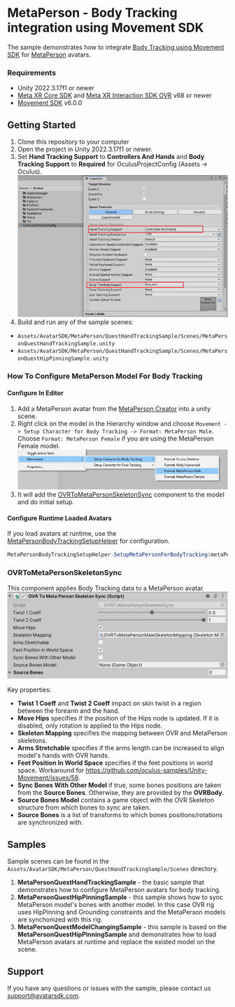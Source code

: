 # MetaPerson - Body Tracking integration using Movement SDK
The sample demonstrates how to integrate [Body Tracking using Movement SDK](https://developer.oculus.com/documentation/unity/move-body-tracking/) for [MetaPerson](https://metaperson.avatarsdk.com/) avatars.

### Requirements
- Unity 2022.3.17f1 or newer
- [Meta XR Core SDK](https://assetstore.unity.com/packages/tools/integration/meta-xr-core-sdk-269169) and [Meta XR Interaction SDK OVR](https://assetstore.unity.com/packages/tools/integration/meta-xr-interaction-sdk-ovr-integration-265014) v68 or newer
- [Movement SDK](https://github.com/oculus-samples/Unity-Movement) v6.0.0

## Getting Started
1. Clone this repository to your computer
2. Open the project in Unity 2022.3.17f1 or newer.
3. Set **Hand Tracking Support** to **Controllers And Hands** and **Body Tracking Support** to **Required** for OculusProjectConfig (Assets -> Oculus).
![Project Config](./Documentation/Images/enable_body_tracking.JPG "Project Config")
4. Build and run any of the sample scenes: 
- `Assets/AvatarSDK/MetaPerson/QuestHandTrackingSample/Scenes/MetaPersonQuestHandTrackingSample.unity`
- `Assets/AvatarSDK/MetaPerson/QuestHandTrackingSample/Scenes/MetaPersonQuestHipPinningSample.unity`

### How To Configure MetaPerson Model For Body Tracking
#### Configure In Editor
1. Add a MetaPerson avatar from the [MetaPerson Creator](https://metaperson.avatarsdk.com/) into a unity scene.
2. Right click on the model in the Hierarchy window and choose `Movement -> Setup Character for Body Tracking -> Format: MetaPerson Male`. Choose `Format: MetaPerson Female` if you are using the MetaPerson Female model.
![Configure MetaPerson Model](./Documentation/Images/setup_model_for_body_tracking.jpg "Configure MetaPerson Model")
3. It will add the [OVRToMetaPersonSkeletonSync](./Assets/AvatarSDK/MetaPerson/QuestHandTrackingSample/Scripts/OVRToMetaPersonSkeletonSync.cs) component to the model and do initial setup.
#### Configure Runtime Loaded Avatars 
If you load avatars at runtime, use the [MetaPersonBodyTrackingSetupHelper](./Assets/AvatarSDK/MetaPerson/QuestHandTrackingSample/Scripts/MetaPersonBodyTrackingSetupHelper.cs) for configuration.
```c#
MetaPersonBodyTrackingSetupHelper.SetupMetaPersonForBodyTracking(metaPersonMaleAvatar, MetaPersonSkeletonType.Male);
```

### OVRToMetaPersonSkeletonSync
This component applies Body Tracking data to a MetaPerson avatar. 
![OVRToMetaPersonSkeletonSync](./Documentation/Images/OVRToMetaPersonSkeletonSync.JPG "OVRToMetaPersonSkeletonSync")

Key properties:
- **Twist 1 Coeff** and **Twist 2 Coeff** impact on skin twist in a region between the forearm and the hand.
- **Move Hips** specifies if the position of the Hips node is updated. If it is disabled, only rotation is applied to the Hips node.
- **Skeleton Mapping** specifies the mapping between OVR and MetaPerson skeletons.
- **Arms Stretchable** specifies if the arms length can be increased to align model's hands with OVR hands.
- **Feet Position In World Space** specifies if the feet positions in world space. Workaround for https://github.com/oculus-samples/Unity-Movement/issues/58.
- **Sync Bones With Other Model** if true, some bones positions are taken from the **Source Bones**. Otherwise, they are provided by the **OVRBody**.
- **Source Bones Model** contains a game object with the OVR Skeleton structure from which bones to sync are taken.
- **Source Bones** is a list of transforms to which bones positions/rotations are synchronized with.

## Samples
Sample scenes can be found in the `Assets/AvatarSDK/MetaPerson/QuestHandTrackingSample/Scenes` directory.
1. **MetaPersonQuestHandTrackingSample** - the basic sample that demonstrates how to configure MetaPerson avatars for body tracking.
2. **MetaPersonQuestHipPinningSample** - this sample shows how to sync MetaPerson model's bones with another model. In this case OVR rig uses HipPinning and Grounding constraints and the MetaPerson models are synchonized with this rig.
3. **MetaPersonQuestModelChangingSample** - this sample is based on the **MetaPersonQuestHipPinningSample** and demonstrates how to load MetaPerson avatars at runtime and replace the existed model on the scene.

## Support
If you have any questions or issues with the sample, please contact us <support@avatarsdk.com>.
